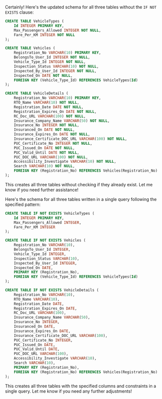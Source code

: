 
Certainly! Here's the updated schema for all three tables without the `IF NOT EXISTS` clause:

```sql
CREATE TABLE VehicleTypes (
    Id INTEGER PRIMARY KEY,
    Max_Passengers_Allowed INTEGER NOT NULL,
    Fare_Per_KM INTEGER NOT NULL
);

CREATE TABLE Vehicles (
    Registration_No VARCHAR(10) PRIMARY KEY,
    BelongsTo_User_Id INTEGER NOT NULL,
    Vehicle_Type_Id INTEGER NOT NULL,
    Inspection_Status VARCHAR(10) NOT NULL,
    Inspected_By_User_Id INTEGER NOT NULL,
    Inspected_On DATE NOT NULL,
    FOREIGN KEY (Vehicle_Type_Id) REFERENCES VehicleTypes(Id)
);

CREATE TABLE VehicleDetails (
    Registration_No VARCHAR(10) PRIMARY KEY,
    RTO_Name VARCHAR(10) NOT NULL,
    Registration_Date DATE NOT NULL,
    Registration_Expires_On DATE NOT NULL,
    RC_Doc_URL VARCHAR(100) NOT NULL,
    Insurance_Company_Name VARCHAR(50) NOT NULL,
    Insurance_No INTEGER NOT NULL,
    Insuranced_On DATE NOT NULL,
    Insurance_Expires_On DATE NOT NULL,
    Insurance_Certificate_DOC_URL VARCHAR(100) NOT NULL,
    PUC_Certificate_No INTEGER NOT NULL,
    PUC_Issued_On DATE NOT NULL,
    PUC_Valid_Until DATE NOT NULL,
    PUC_DOC_URL VARCHAR(100) NOT NULL,
    Accessibility_Investigate VARCHAR(10) NOT NULL,
    Search VARCHAR(10) NOT NULL,
    FOREIGN KEY (Registration_No) REFERENCES Vehicles(Registration_No)
);
```

This creates all three tables without checking if they already exist. Let me know if you need further assistance!


Here's the schema for all three tables written in a single query following the specified pattern:

```sql
CREATE TABLE IF NOT EXISTS VehicleTypes (
    Id INTEGER PRIMARY KEY,
    Max_Passengers_Allowed INTEGER,
    Fare_Per_KM INTEGER
);

CREATE TABLE IF NOT EXISTS Vehicles (
    Registration_No VARCHAR(10),
    BelongsTo_User_Id INTEGER,
    Vehicle_Type_Id INTEGER,
    Inspection_Status VARCHAR(10),
    Inspected_By_User_Id INTEGER,
    Inspected_On DATE,
    PRIMARY KEY (Registration_No),
    FOREIGN KEY (Vehicle_Type_Id) REFERENCES VehicleTypes(Id)
);

CREATE TABLE IF NOT EXISTS VehicleDetails (
    Registration_No VARCHAR(10),
    RTO_Name VARCHAR(10),
    Registration_Date DATE,
    Registration_Expires_On DATE,
    RC_Doc_URL VARCHAR(100),
    Insurance_Company_Name VARCHAR(50),
    Insurance_No INTEGER,
    Insuranced_On DATE,
    Insurance_Expires_On DATE,
    Insurance_Certificate_DOC_URL VARCHAR(100),
    PUC_Certificate_No INTEGER,
    PUC_Issued_On DATE,
    PUC_Valid_Until DATE,
    PUC_DOC_URL VARCHAR(100),
    Accessibility_Investigate VARCHAR(10),
    Search VARCHAR(10),
    PRIMARY KEY (Registration_No),
    FOREIGN KEY (Registration_No) REFERENCES Vehicles(Registration_No)
);
```

This creates all three tables with the specified columns and constraints in a single query. Let me know if you need any further adjustments!

